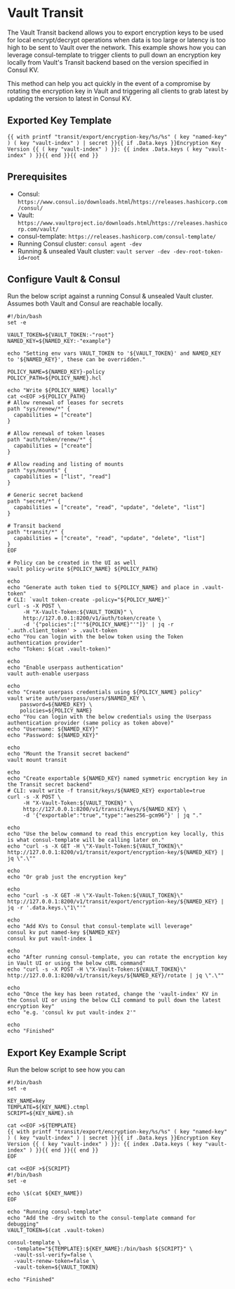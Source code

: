 # Vault Transit

The Vault Transit backend allows you to export encryption keys to be used for local encrypt/decrypt operations when data is too large or latency is too high to be sent to Vault over the network. This example shows how you can leverage consul-template to trigger clients to pull down an encryption key locally from Vault's Transit backend based on the version specified in Consul KV.

This method can help you act quickly in the event of a compromise by rotating the encryption key in Vault and triggering all clients to grab latest by updating the version to latest in Consul KV.

## Exported Key Template
```
{{ with printf "transit/export/encryption-key/%s/%s" ( key "named-key" ) ( key "vault-index" ) | secret }}{{ if .Data.keys }}Encryption Key Version {{ ( key "vault-index" ) }}: {{ index .Data.keys ( key "vault-index" ) }}{{ end }}{{ end }}
```

## Prerequisites

- Consul: `https://www.consul.io/downloads.html`/`https://releases.hashicorp.com/consul/`
- Vault: `https://www.vaultproject.io/downloads.html`/`https://releases.hashicorp.com/vault/`
- consul-template: `https://releases.hashicorp.com/consul-template/`
- Running Consul cluster: `consul agent -dev`
- Running & unsealed Vault cluster: `vault server -dev -dev-root-token-id=root`

## Configure Vault & Consul

Run the below script against a running Consul & unsealed Vault cluster. Assumes both Vault and Consul are reachable locally.

```
#!/bin/bash
set -e

VAULT_TOKEN=${VAULT_TOKEN:-"root"}
NAMED_KEY=${NAMED_KEY:-"example"}

echo "Setting env vars VAULT_TOKEN to '${VAULT_TOKEN}' and NAMED_KEY to '${NAMED_KEY}', these can be overridden."

POLICY_NAME=${NAMED_KEY}-policy
POLICY_PATH=${POLICY_NAME}.hcl

echo "Write ${POLICY_NAME} locally"
cat <<EOF >${POLICY_PATH}
# Allow renewal of leases for secrets
path "sys/renew/*" {
  capabilities = ["create"]
}

# Allow renewal of token leases
path "auth/token/renew/*" {
  capabilities = ["create"]
}

# Allow reading and listing of mounts
path "sys/mounts" {
  capabilities = ["list", "read"]
}

# Generic secret backend
path "secret/*" {
  capabilities = ["create", "read", "update", "delete", "list"]
}

# Transit backend
path "transit/*" {
  capabilities = ["create", "read", "update", "delete", "list"]
}
EOF

# Policy can be created in the UI as well
vault policy-write ${POLICY_NAME} ${POLICY_PATH}

echo
echo "Generate auth token tied to ${POLICY_NAME} and place in .vault-token"
# CLI: `vault token-create -policy="${POLICY_NAME}"`
curl -s -X POST \
     -H "X-Vault-Token:${VAULT_TOKEN}" \
     http://127.0.0.1:8200/v1/auth/token/create \
     -d '{"policies":["'"${POLICY_NAME}"'"]}' | jq -r '.auth.client_token' > .vault-token
echo "You can login with the below token using the Token authentication provider"
echo "Token: $(cat .vault-token)"

echo
echo "Enable userpass authentication"
vault auth-enable userpass

echo
echo "Create userpass credentials using ${POLICY_NAME} policy"
vault write auth/userpass/users/$NAMED_KEY \
    password=${NAMED_KEY} \
    policies=${POLICY_NAME}
echo "You can login with the below credentials using the Userpass authentication provider (same policy as token above)"
echo "Username: ${NAMED_KEY}"
echo "Password: ${NAMED_KEY}"

echo
echo "Mount the Transit secret backend"
vault mount transit

echo
echo "Create exportable ${NAMED_KEY} named symmetric encryption key in the Transit secret backend"
# CLI: vault write -f transit/keys/${NAMED_KEY} exportable=true
curl -s -X POST \
     -H "X-Vault-Token:${VAULT_TOKEN}" \
     http://127.0.0.1:8200/v1/transit/keys/${NAMED_KEY} \
     -d '{"exportable":"true","type":"aes256-gcm96"}' | jq "."

echo
echo "Use the below command to read this encryption key locally, this is what consul-template will be calling later on."
echo "curl -s -X GET -H \"X-Vault-Token:${VAULT_TOKEN}\" http://127.0.0.1:8200/v1/transit/export/encryption-key/${NAMED_KEY} | jq \".\""

echo
echo "Or grab just the encryption key"

echo
echo "curl -s -X GET -H \"X-Vault-Token:${VAULT_TOKEN}\" http://127.0.0.1:8200/v1/transit/export/encryption-key/${NAMED_KEY} | jq -r '.data.keys.\"1\"'"

echo
echo "Add KVs to Consul that consul-template will leverage"
consul kv put named-key ${NAMED_KEY}
consul kv put vault-index 1

echo
echo "After running consul-template, you can rotate the encryption key in Vault UI or using the below cURL command"
echo "curl -s -X POST -H \"X-Vault-Token:${VAULT_TOKEN}\" http://127.0.0.1:8200/v1/transit/keys/${NAMED_KEY}/rotate | jq \".\""

echo
echo "Once the key has been rotated, change the 'vault-index' KV in the Consul UI or using the below CLI command to pull down the latest encryption key"
echo "e.g. 'consul kv put vault-index 2'"

echo
echo "Finished"
```

## Export Key Example Script

Run the below script to see how you can
```
#!/bin/bash
set -e

KEY_NAME=key
TEMPLATE=${KEY_NAME}.ctmpl
SCRIPT=${KEY_NAME}.sh

cat <<EOF >${TEMPLATE}
{{ with printf "transit/export/encryption-key/%s/%s" ( key "named-key" ) ( key "vault-index" ) | secret }}{{ if .Data.keys }}Encryption Key Version {{ ( key "vault-index" ) }}: {{ index .Data.keys ( key "vault-index" ) }}{{ end }}{{ end }}
EOF

cat <<EOF >${SCRIPT}
#!/bin/bash
set -e

echo \$(cat ${KEY_NAME})
EOF

echo "Running consul-template"
echo "Add the -dry switch to the consul-template command for debugging"
VAULT_TOKEN=$(cat .vault-token)

consul-template \
  -template="${TEMPLATE}:${KEY_NAME}:/bin/bash ${SCRIPT}" \
  -vault-ssl-verify=false \
  -vault-renew-token=false \
  -vault-token=${VAULT_TOKEN}

echo "Finished"
```
